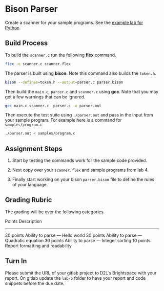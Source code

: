 # Bison Parser

Create a scanner for your sample programs.
See the [example lab for Python](https://gitlab.cs.wallawalla.edu/cptr354/language-interpreter-lab-python).

## Build Process

To build the `scanner.c` run the following **flex** command.

```sh
flex -o scanner.c scanner.flex
```

The parser is built using **bison**.
Note this command also builds the `token.h`.

```sh
bison --defines=token.h --output=parser.c parser.bison
```

Then build the `main.c`, `parcer.c` and `scanner.c` using **gcc**.
Note that you may get a few warnings that can be ignored.

```sh
gcc main.c scanner.c  parser.c -o parser.out
```

Then execute the test suite using `./parser.out` and pass in the input from your sample program.
For example here is a command for `samples/program.c`

```sh
./parser.out < samples/program.c
```


## Assignment Steps

1. Start by testing the commands work for the sample code provided. 

1. Next copy over your `scanner.flex` and sample programs from lab 4.

1. Finally start working on your bison `parser.bison` file to define the rules of your language.


## Grading Rubric

The grading will be over the following categories.

Points      Description
----------- ------------------------------------
30 points   Ability to parse — Hello world
30 points   Ability to parse — Quadratic equation
30 points   Ability to parse — Integer sorting
10 points   Report formatting and readability


## Turn In

Please submit the URL of your gitlab project to D2L's Brightspace with your report.
On gitlab update the `lab-5` folder to have your report and code snippets before the due date.
